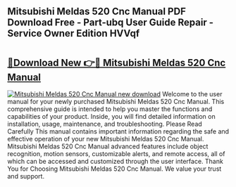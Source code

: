 ## Mitsubishi Meldas 520 Cnc Manual PDF Download Free - Part-ubq User Guide Repair - Service Owner Edition HVVqf

# <h2><a href="http://bc8386.oget.top/?id=Mitsubishi+Meldas+520+Cnc+Manual">🔗Download New 👉🔴 Mitsubishi Meldas 520 Cnc Manual</a></h2>

[![Mitsubishi Meldas 520 Cnc Manual new download](https://i.imgur.com/5g1atiW.png)](http://bc8386.oget.top/?id=Mitsubishi+Meldas+520+Cnc+Manual)
Welcome to the user manual for your newly purchased Mitsubishi Meldas 520 Cnc Manual. This comprehensive guide is intended to help you master the functions and capabilities of your product. Inside, you will find detailed information on installation, usage, maintenance, and troubleshooting. Please Read Carefully This manual contains important information regarding the safe and effective operation of your new Mitsubishi Meldas 520 Cnc Manual. Mitsubishi Meldas 520 Cnc Manual advanced features include object recognition, motion sensors, customizable alerts, and remote access, all of which can be accessed and customized through the user interface. Thank You for Choosing Mitsubishi Meldas 520 Cnc Manual. We value your trust and support.
